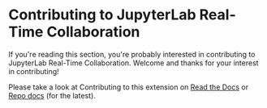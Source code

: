 # Contributing to JupyterLab Real-Time Collaboration

If you're reading this section, you're probably interested in contributing to
JupyterLab Real-Time Collaboration. Welcome and thanks for your interest in contributing!

Please take a look at Contributing to this extension on
[Read the Docs](https://jupyterlab-realtime-collaboration.readthedocs.io/en/latest/developer/contributing.html) or
[Repo docs](docs/source/developer/contributing.rst) (for the latest).
